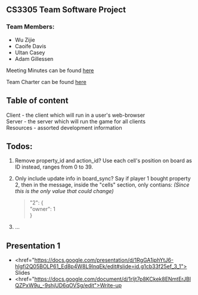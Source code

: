 ## CS3305 Team Software Project

### Team Members:
* Wu Zijie
* Caoife Davis
* Ultan Casey
* Adam Gillessen

Meeting Minutes can be found [here](https://docs.google.com/document/d/15NweTtgGW-K3wx3XQwjjnxLpIuCDaAU5f4-fV1tkW5c/edit?usp=sharing)

Team Charter can be found <a href="https://docs.google.com/document/d/1iONwklPpaQ7gQrXMIx4_vbfAziljX--6DvxdsBI8YaI/edit?usp=sharing">here</a>

## Table of content
Client - the client which will run in a user's web-browser  
Server - the server which will run the game for all clients  
Resources - assorted development information

## Todos:  
1. Remove property\_id and action\_id? Use each cell's position on board as ID instead, ranges from 0 to 39.   
2. Only include update info in board_sync? Say if player 1 bought property 2, then in the message, inside the "cells" section, only contians: _(Since this is the only value that could change)_  

	> "2": {  
	>     "owner": 1  
	> }  
3. ...

## Presentation 1
* <href="https://docs.google.com/presentation/d/1RgGA1iphYtJ6-hlgfj2Q05BOLP61_Ed8p4W8L9lnqEk/edit#slide=id.g1cb33f25ef_3_1"> Slides </a>
* <href="https://docs.google.com/document/d/1rljt7p8KCkek8ENmtErJBlQZPxW9u_-9shjUD6qOVSg/edit">Write-up</a>		
